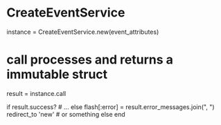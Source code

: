 CreateEventService
=====================

  instance = CreateEventService.new(event_attributes)

  # call processes and returns a immutable struct
  result = instance.call

  if result.success?
    # ...
  else
    flash[:error] = result.error_messages.join(", ")
    redirect_to 'new' # or something else
  end
